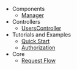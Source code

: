 
- Components
    - [Manager](/docs/1.0/components/manager)
- Controllers
    - [UsersController](/docs/1.0/controllers/users)
- Tutorials and Examples
    - [Quick Start](/docs/1.0/tutorials-and-examples/quick-start)
    - [Authorization](/docs/1.0/tutorials-and-examples/authorization)
- Core
    - [Request Flow](/docs/1.0/request-flow)

